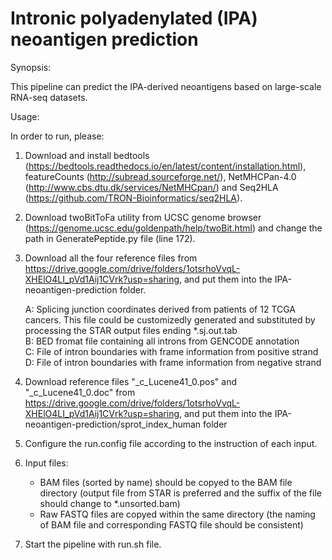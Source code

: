 # Intronic polyadenylated (IPA) neoantigen prediction

Synopsis:

This pipeline can predict the IPA-derived neoantigens based on large-scale RNA-seq datasets.


Usage:

In order to run, please:
1) Download and install bedtools (https://bedtools.readthedocs.io/en/latest/content/installation.html), featureCounts (http://subread.sourceforge.net/), NetMHCPan-4.0 (http://www.cbs.dtu.dk/services/NetMHCpan/) and Seq2HLA (https://github.com/TRON-Bioinformatics/seq2HLA).
2) Download twoBitToFa utility from UCSC genome browser (https://genome.ucsc.edu/goldenpath/help/twoBit.html) and change the path in GeneratePeptide.py file (line 172).
3) Download all the four reference files from https://drive.google.com/drive/folders/1otsrhoVvqL-XHElO4LI_pVd1Aij1CVrk?usp=sharing, and put them into the IPA-neoantigen-prediction folder.

    A: Splicing junction coordinates derived from patients of 12 TCGA cancers. This file could be customizedly generated and substituted by processing the STAR output files ending *.sj.out.tab    
    B: BED fromat file containing all introns from GENCODE annotation    
    C: File of intron boundaries with frame information from positive strand    
    D: File of intron boundaries with frame information from negative strand
4) Download reference files "_c_Lucene41_0.pos" and "_c_Lucene41_0.doc" from https://drive.google.com/drive/folders/1otsrhoVvqL-XHElO4LI_pVd1Aij1CVrk?usp=sharing, and put them into the IPA-neoantigen-prediction/sprot_index_human folder
5) Configure the run.config file according to the instruction of each input.
6) Input files: 
    -  BAM files (sorted by name) should be copyed to the BAM file directory (output file from STAR is preferred and the suffix of the file should change to *.unsorted.bam)
    -  Raw FASTQ files are copyed within the same directory (the naming of BAM file and corresponding FASTQ file should be consistent)
7) Start the pipeline with run.sh file.
